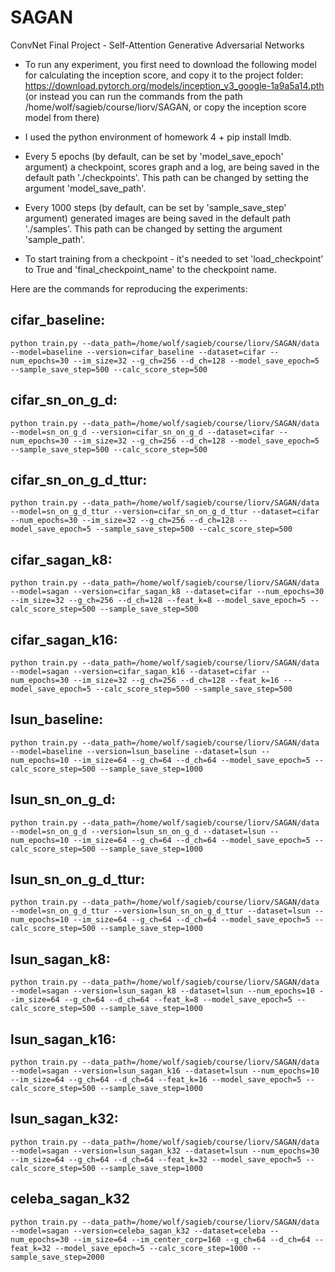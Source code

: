 # SAGAN
ConvNet Final Project - Self-Attention Generative Adversarial Networks

* To run any experiment, you first need to download the following model 
for calculating the inception score, and copy it to the project folder:
https://download.pytorch.org/models/inception_v3_google-1a9a5a14.pth
(or instead you can run the commands from the path /home/wolf/sagieb/course/liorv/SAGAN, or copy the inception score model from there)

* I used the python environment of homework 4 + pip install lmdb.

* Every 5 epochs (by default, can be set by 'model_save_epoch' argument) 
a checkpoint, scores graph and a log, are being saved in the default path './checkpoints'. 
This path can be changed by setting the argument 'model_save_path'.

* Every 1000 steps (by default, can be set by 'sample_save_step' argument) 
generated images are being saved in the default path './samples'.
This path can be changed by setting the argument 'sample_path'.

* To start training from a checkpoint - 
it's needed to set 'load_checkpoint' to True and 'final_checkpoint_name' to the checkpoint name.


Here are the commands for reproducing the experiments:


cifar_baseline:
--------------
```
python train.py --data_path=/home/wolf/sagieb/course/liorv/SAGAN/data --model=baseline --version=cifar_baseline --dataset=cifar --num_epochs=30 --im_size=32 --g_ch=256 --d_ch=128 --model_save_epoch=5 --sample_save_step=500 --calc_score_step=500
```


cifar_sn_on_g_d:
---------------
```
python train.py --data_path=/home/wolf/sagieb/course/liorv/SAGAN/data --model=sn_on_g_d --version=cifar_sn_on_g_d --dataset=cifar --num_epochs=30 --im_size=32 --g_ch=256 --d_ch=128 --model_save_epoch=5 --sample_save_step=500 --calc_score_step=500
```


cifar_sn_on_g_d_ttur:
--------------------
```
python train.py --data_path=/home/wolf/sagieb/course/liorv/SAGAN/data --model=sn_on_g_d_ttur --version=cifar_sn_on_g_d_ttur --dataset=cifar --num_epochs=30 --im_size=32 --g_ch=256 --d_ch=128 --model_save_epoch=5 --sample_save_step=500 --calc_score_step=500
```


cifar_sagan_k8:
--------------
```
python train.py --data_path=/home/wolf/sagieb/course/liorv/SAGAN/data --model=sagan --version=cifar_sagan_k8 --dataset=cifar --num_epochs=30 --im_size=32 --g_ch=256 --d_ch=128 --feat_k=8 --model_save_epoch=5 --calc_score_step=500 --sample_save_step=500
```


cifar_sagan_k16:
--------------
```
python train.py --data_path=/home/wolf/sagieb/course/liorv/SAGAN/data --model=sagan --version=cifar_sagan_k16 --dataset=cifar --num_epochs=30 --im_size=32 --g_ch=256 --d_ch=128 --feat_k=16 --model_save_epoch=5 --calc_score_step=500 --sample_save_step=500
```

lsun_baseline:
-------------
```
python train.py --data_path=/home/wolf/sagieb/course/liorv/SAGAN/data --model=baseline --version=lsun_baseline --dataset=lsun --num_epochs=10 --im_size=64 --g_ch=64 --d_ch=64 --model_save_epoch=5 --calc_score_step=500 --sample_save_step=1000
```


lsun_sn_on_g_d:
--------------
```
python train.py --data_path=/home/wolf/sagieb/course/liorv/SAGAN/data --model=sn_on_g_d --version=lsun_sn_on_g_d --dataset=lsun --num_epochs=10 --im_size=64 --g_ch=64 --d_ch=64 --model_save_epoch=5 --calc_score_step=500 --sample_save_step=1000
```


lsun_sn_on_g_d_ttur:
-------------------
```
python train.py --data_path=/home/wolf/sagieb/course/liorv/SAGAN/data --model=sn_on_g_d_ttur --version=lsun_sn_on_g_d_ttur --dataset=lsun --num_epochs=10 --im_size=64 --g_ch=64 --d_ch=64 --model_save_epoch=5 --calc_score_step=500 --sample_save_step=1000
```


lsun_sagan_k8:
-------------
```
python train.py --data_path=/home/wolf/sagieb/course/liorv/SAGAN/data --model=sagan --version=lsun_sagan_k8 --dataset=lsun --num_epochs=10 --im_size=64 --g_ch=64 --d_ch=64 --feat_k=8 --model_save_epoch=5 --calc_score_step=500 --sample_save_step=1000
```


lsun_sagan_k16:
--------------
```
python train.py --data_path=/home/wolf/sagieb/course/liorv/SAGAN/data --model=sagan --version=lsun_sagan_k16 --dataset=lsun --num_epochs=10 --im_size=64 --g_ch=64 --d_ch=64 --feat_k=16 --model_save_epoch=5 --calc_score_step=500 --sample_save_step=1000
```


lsun_sagan_k32:
--------------
```
python train.py --data_path=/home/wolf/sagieb/course/liorv/SAGAN/data --model=sagan --version=lsun_sagan_k32 --dataset=lsun --num_epochs=30 --im_size=64 --g_ch=64 --d_ch=64 --feat_k=32 --model_save_epoch=5 --calc_score_step=500 --sample_save_step=1000
```

celeba_sagan_k32
----------------
```
python train.py --data_path=/home/wolf/sagieb/course/liorv/SAGAN/data --model=sagan --version=celeba_sagan_k32 --dataset=celeba --num_epochs=30 --im_size=64 --im_center_corp=160 --g_ch=64 --d_ch=64 --feat_k=32 --model_save_epoch=5 --calc_score_step=1000 --sample_save_step=2000
```